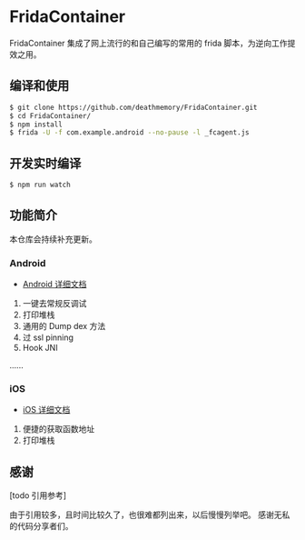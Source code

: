 # FridaContainer

FridaContainer 集成了网上流行的和自己编写的常用的 frida 脚本，为逆向工作提效之用。


## 编译和使用

```sh
$ git clone https://github.com/deathmemory/FridaContainer.git
$ cd FridaContainer/
$ npm install
$ frida -U -f com.example.android --no-pause -l _fcagent.js
```

## 开发实时编译

```sh
$ npm run watch
```

## 功能简介

本仓库会持续补充更新。

### Android 

- [Android 详细文档](docs/android.md)

1. 一键去常规反调试
2. 打印堆栈
3. 通用的 Dump dex 方法
4. 过 ssl pinning
5. Hook JNI

......

### iOS

- [iOS 详细文档](docs/ios.md)

1. 便捷的获取函数地址
2. 打印堆栈

## 感谢
[todo 引用参考]

由于引用较多，且时间比较久了，也很难都列出来，以后慢慢列举吧。
感谢无私的代码分享者们。
